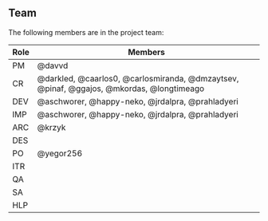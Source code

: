 ## Team

The following members are in the project team:

Role | Members
---|---
PM | @davvd
CR | @darkled, @caarlos0, @carlosmiranda, @dmzaytsev, @pinaf, @ggajos, @mkordas, @longtimeago
DEV | @aschworer, @happy-neko, @jrdalpra, @prahladyeri
IMP | @aschworer, @happy-neko, @jrdalpra, @prahladyeri
ARC | @krzyk
DES | 
PO | @yegor256
ITR | 
QA | 
SA | 
HLP | 
